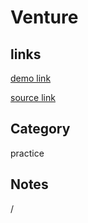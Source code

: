 # Venture

## links
[demo link](https://aldopolojr.github.io/venture/)

[source link](https://www.nimbusthemes.com/preview/?theme=venture)

## Category
practice

## Notes
/